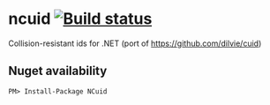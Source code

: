 ncuid [![Build status](https://ci.appveyor.com/api/projects/status/s1e5w82tc8k6d9cg)](https://ci.appveyor.com/project/moonpyk/ncuid)
=====

Collision-resistant ids for .NET (port of https://github.com/dilvie/cuid)

## Nuget availability

    PM> Install-Package NCuid
